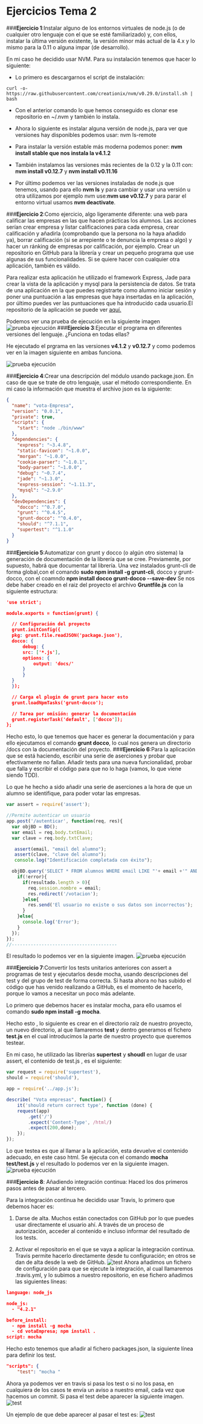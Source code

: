 # **Ejercicios Tema 2**

###**Ejercicio 1**:Instalar alguno de los entornos virtuales de node.js (o de cualquier otro lenguaje con el que se esté familiarizado) y, con ellos, instalar la última versión existente, la versión minor más actual de la 4.x y lo mismo para la 0.11 o alguna impar (de desarrollo).


En mi caso he decidido usar NVM. Para su instalación tenemos que hacer lo siguiente:

 * Lo primero es descargarnos el script de instalación:

`curl -o-https://raw.githubusercontent.com/creationix/nvm/v0.29.0/install.sh | bash`

* Con el anterior comando lo que hemos conseguido es clonar ese repositorio en ~/.nvm y también lo instala.

* Ahora lo siguiente es instalar alguna versión de node.js, para ver que versiones hay disponibles podemos usar: nvm ls-remote

* Para instalar la versión estable más moderna podemos poner: **nvm install stable que nos instala la v4.1.2**

* También instalamos las versiones más recientes de la 0.12 y la 0.11 con: **nvm install v0.12.7** y **nvm install v0.11.16**
* Por último podemos ver las versiones instaladas de node.js que tenemos, usando para ello **nvm ls** y para cambiar y usar una versión u otra utilizamos por ejemplo nvm use:**nvm use v0.12.7** y para parar el entorno virtual usamos **nvm deactivate**.

###**Ejercicio 2**:Como ejercicio, algo ligeramente diferente: una web para calificar las empresas en las que hacen prácticas los alumnos. Las acciones serían crear empresa y listar calificaciones para cada empresa, crear calificación y añadirla (comprobando que la persona no la haya añadido ya), borrar calificación (si se arrepiente o te denuncia la empresa o algo) y hacer un ránking de empresas por calificación, por ejemplo. Crear un repositorio en GitHub para la librería y crear un pequeño programa que use algunas de sus funcionalidades. Si se quiere hacer con cualquier otra aplicación, también es válido.

Para realizar esta aplicación he utilizado el framework Express, Jade para crear la vista de la aplicación y mysql para la persistencia de datos.
Se trata de una aplicación en la que puedes registrarte como alumno iniciar sesión y poner una puntuación a las empresas que haya insertadas en la aplicación, por último puedes ver las puntuaciones que ha introducido cada usuario.El repositorio de la aplicación se puede ver [aquí.](https://github.com/AngelValera/Ejercicio2-Tema2.git)

Podemos ver una prueba de ejecución  en la siguiente imagen
![prueba ejecución](http://i666.photobucket.com/albums/vv21/angelvalera/EjerciciosTema2/Seleccioacuten_001_zpsndermmf8.png)
###**Ejercicio 3**:Ejecutar el programa en diferentes versiones del lenguaje. ¿Funciona en todas ellas?

He ejecutado el prgrama en las versiones **v4.1.2** y **v0.12.7** y como podemos ver en la imagen siguiente en ambas funciona.

![prueba ejecución](http://i666.photobucket.com/albums/vv21/angelvalera/EjerciciosTema2/ejercicio3-Tema2_zpsaur0yiwm.png)


###**Ejercicio 4**:Crear una descripción del módulo usando package.json. En caso de que se trate de otro lenguaje, usar el método correspondiente.
En mi caso la información que muestra el archivo json es la siguiente:

```json
{
  "name": "vota-Empresa",
  "version": "0.0.1",
  "private": true,
  "scripts": {
    "start": "node ./bin/www"
  },
  "dependencies": {
    "express": "~3.4.8",
    "static-favicon": "~1.0.0",
    "morgan": "~1.0.0",
    "cookie-parser": "~1.0.1",
    "body-parser": "~1.0.0",
    "debug": "~0.7.4",
    "jade": "~1.3.0",
    "express-session": "~1.11.3",
    "mysql": "~2.9.0"
  },
  "devDependencies": {
    "docco": "^0.7.0",
    "grunt": "^0.4.5",
    "grunt-docco": "^0.4.0",
    "should": "^7.1.1",
    "supertest": "^1.1.0"
  }
}

```
###**Ejercicio 5**:Automatizar con grunt y docco (o algún otro sistema) la generación de documentación de la librería que se cree. Previamente, por supuesto, habrá que documentar tal librería.
Una vez instalados grunt-cli de forma global,con el comando **sudo npm install -g grunt-cli**, docco y grunt-docco, con el coamndo **npm install docco grunt-docco --save-dev** Se nos debe haber creado en el raiz del proyecto el archivo **Gruntfile.js** con la siguiente estructura:

```json
'use strict';

module.exports = function(grunt) {

  // Configuración del proyecto
  grunt.initConfig({
  pkg: grunt.file.readJSON('package.json'),
  docco: {
	  debug: {
	  src: ['*.js'],
	  options: {
		  output: 'docs/'
	  }
	  }
  }
  });

  // Carga el plugin de grunt para hacer esto
  grunt.loadNpmTasks('grunt-docco');

  // Tarea por omisión: generar la documentación
  grunt.registerTask('default', ['docco']);
};
```
Hecho esto, lo que tenemos que hacer es generar la documentación y para ello ejecutamos el comando **grunt docco**, lo cual nos genera un directorio /docs con la documentación del proyecto.
###**Ejercicio 6**:Para la aplicación que se está haciendo, escribir una serie de aserciones y probar que efectivamente no fallan. Añadir tests para una nueva funcionalidad, probar que falla y escribir el código para que no lo haga (vamos, lo que viene siendo TDD).


Lo que he hecho a sido añadir una serie de aserciones a la hora de que un alumno se identifique, para poder votar las empresas.


```javascript
var assert = require('assert');

//Permite autenticar un usuario
app.post('/autenticar', function(req, res){
  var objBD = BD();
  var email = req.body.txtEmail;
  var clave = req.body.txtClave;

   assert(email, "email del alumno");
   assert(clave, "clave del alumno");
   console.log("Identificación completada con éxito");

  objBD.query('SELECT * FROM alumnos WHERE email LIKE "'+ email +'" AND contraseña LIKE "'+ clave +'"', function( error, resultado, fila){
    if(!error){
      if(resultado.length > 0){
        req.session.nombre = email;
        res.redirect('/votacion');
      }else{
        res.send('El usuario no existe o sus datos son incorrectos');
      }
    }else{
      console.log('Error');
    }
  });
});
//---------------------------------------
```
El resultado lo podemos ver en la siguiente imagen.
![prueba ejecución](http://i666.photobucket.com/albums/vv21/angelvalera/EjerciciosTema2/Seleccioacuten_002_zps02uabps2.png)

###**Ejercicio 7**:Convertir los tests unitarios anteriores con assert a programas de test y ejecutarlos desde mocha, usando descripciones del test y del grupo de test de forma correcta. Si hasta ahora no has subido el código que has venido realizando a GitHub, es el momento de hacerlo, porque lo vamos a necesitar un poco más adelante.

Lo primero que debemos hacer es instalar mocha, para ello usamos el comando **sudo npm install -g mocha**.

Hecho esto , lo siguiente es crear en el directorio raíz de nuestro proyecto, un nuevo directorio, al que llamaremos **test** y dentro generamos el fichero **test.js** en el cual introducimos la parte de nuestro proyecto que queremos testear.

En mi caso, he utilizado las librerías **supertest** y **shoudl** en lugar de usar assert, el contenido de test.js , es el siguiente:


```javascript
var request = require('supertest'),
should = require('should'),

app = require('../app.js');

describe( "Vota empresas", function() {
    it('should return correct type', function (done) {
	request(app)
	    .get('/')
	    .expect('Content-Type', /html/)
	    .expect(200,done);
    });
});

```
Lo que testea es que al llamar a la aplicación, esta devuelve el contenido adecuado, en este caso html. Se ejecuta con el comando **mocha test/test.js** y el resultado lo podemos ver en la siguiente imagen.
![prueba ejecución](http://i666.photobucket.com/albums/vv21/angelvalera/EjerciciosTema2/Seleccioacuten_003_zps2xi1bxpk.png)


###**Ejercicio 8**: Añadiendo integración continua: Haced los dos primeros pasos antes de pasar al tercero.

Para la integración continua he decidido usar Travis, lo primero que debemos hacer es:

1. Darse de alta. Muchos están conectados con GitHub por lo que puedes usar directamente el usuario ahí. A través de un proceso de autorización, acceder al contenido e incluso informar del resultado de los tests.

2. Activar el repositorio en el que se vaya a aplicar la integración continua. Travis permite hacerlo directamente desde tu configuración; en otros se dan de alta desde la web de GitHub.
![test](http://i666.photobucket.com/albums/vv21/angelvalera/EjerciciosTema2/Seleccioacuten_004_zps9pnxkpu6.png)
Ahora añadimos un fichero de configuración para que se ejecute la integración, al cual llamaremos .travis.yml, y lo subimos a nuestro repositorio, en ese fichero añadimos las siguientes líneas:

```json
language: node_js

node_js:
  - "4.2.1"

before_install:
  - npm install -g mocha
  - cd votaEmpresa; npm install .
script: mocha
```
Hecho esto tenemos que añadir al fichero packages.json, la siguiente línea para definir los test.

```json
"scripts": {
    "test": "mocha "	
```

Ahora ya podemos ver en travis si pasa los test o si no los pasa, en cualquiera de los casos te envía un aviso a nuestro email, cada vez que hacemos un commit. Si pasa el test debe aparecer la siguiente imagen.
![test](https://travis-ci.org/AngelValera/Ejercicio2-Tema2.svg?branch=master)

Un ejemplo de que debe aparecer al pasar el test es:
![test](http://i666.photobucket.com/albums/vv21/angelvalera/EjerciciosTema2/Seleccioacuten_005_zpsflznlage.png)








